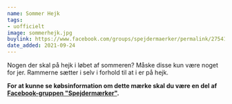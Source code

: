 ```yaml
---
name: Sommer Hejk
tags:
- uofficielt
image: sommerhejk.jpg
buylink: https://www.facebook.com/groups/spejdermaerker/permalink/2754165908148774/
date_added: 2021-09-24
---
```

Nogen der skal på hejk i løbet af sommeren?
Måske disse kun være noget for jer.
Rammerne sætter i selv i forhold til at i er på hejk.

**For at kunne se købsinformation om dette mærke skal du være en del af [Facebook-gruppen "Spejdermærker"](https://www.facebook.com/groups/spejdermaerker/).**